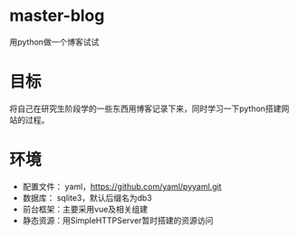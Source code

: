 # master-blog
用python做一个博客试试

# 目标
将自己在研究生阶段学的一些东西用博客记录下来，同时学习一下python搭建网站的过程。

# 环境
* 配置文件： yaml，https://github.com/yaml/pyyaml.git
* 数据库： sqlite3，默认后缀名为db3
* 前台框架：主要采用vue及相关组建
* 静态资源：用SimpleHTTPServer暂时搭建的资源访问
